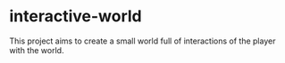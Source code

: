 # interactive-world
This project aims to create a small world full of interactions of the player with the world.
